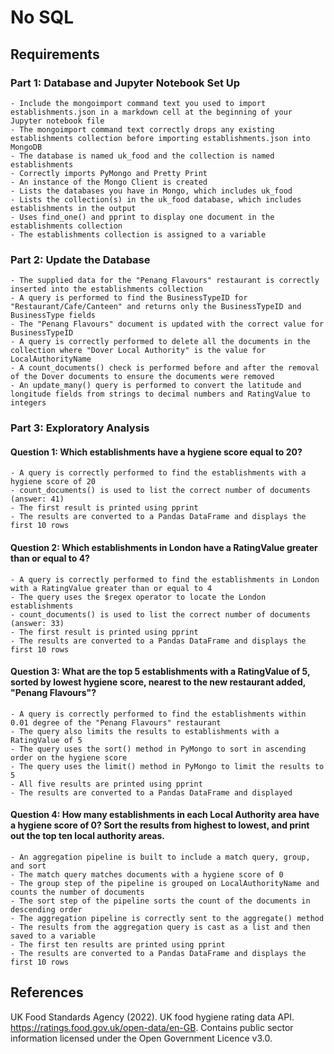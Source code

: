 # No SQL

## Requirements

### Part 1: Database and Jupyter Notebook Set Up

    - Include the mongoimport command text you used to import establishments.json in a markdown cell at the beginning of your Jupyter notebook file
    - The mongoimport command text correctly drops any existing establishments collection before importing establishments.json into MongoDB
    - The database is named uk_food and the collection is named establishments
    - Correctly imports PyMongo and Pretty Print
    - An instance of the Mongo Client is created
    - Lists the databases you have in Mongo, which includes uk_food
    - Lists the collection(s) in the uk_food database, which includes establishments in the output
    - Uses find_one() and pprint to display one document in the establishments collection
    - The establishments collection is assigned to a variable

### Part 2: Update the Database

    - The supplied data for the "Penang Flavours" restaurant is correctly inserted into the establishments collection
    - A query is performed to find the BusinessTypeID for "Restaurant/Cafe/Canteen" and returns only the BusinessTypeID and BusinessType fields
    - The "Penang Flavours" document is updated with the correct value for BusinessTypeID
    - A query is correctly performed to delete all the documents in the collection where "Dover Local Authority" is the value for LocalAuthorityName
    - A count_documents() check is performed before and after the removal of the Dover documents to ensure the documents were removed
    - An update_many() query is performed to convert the latitude and longitude fields from strings to decimal numbers and RatingValue to integers

### Part 3: Exploratory Analysis

#### Question 1: Which establishments have a hygiene score equal to 20?

    - A query is correctly performed to find the establishments with a hygiene score of 20
    - count_documents() is used to list the correct number of documents (answer: 41)
    - The first result is printed using pprint
    - The results are converted to a Pandas DataFrame and displays the first 10 rows

#### Question 2: Which establishments in London have a RatingValue greater than or equal to 4?

    - A query is correctly performed to find the establishments in London with a RatingValue greater than or equal to 4
    - The query uses the $regex operator to locate the London establishments
    - count_documents() is used to list the correct number of documents (answer: 33)
    - The first result is printed using pprint
    - The results are converted to a Pandas DataFrame and displays the first 10 rows

#### Question 3: What are the top 5 establishments with a RatingValue of 5, sorted by lowest hygiene score, nearest to the new restaurant added, "Penang Flavours"?

    - A query is correctly performed to find the establishments within 0.01 degree of the "Penang Flavours" restaurant
    - The query also limits the results to establishments with a RatingValue of 5
    - The query uses the sort() method in PyMongo to sort in ascending order on the hygiene score
    - The query uses the limit() method in PyMongo to limit the results to 5
    - All five results are printed using pprint
    - The results are converted to a Pandas DataFrame and displayed

#### Question 4: How many establishments in each Local Authority area have a hygiene score of 0? Sort the results from highest to lowest, and print out the top ten local authority areas.

    - An aggregation pipeline is built to include a match query, group, and sort
    - The match query matches documents with a hygiene score of 0
    - The group step of the pipeline is grouped on LocalAuthorityName and counts the number of documents
    - The sort step of the pipeline sorts the count of the documents in descending order
    - The aggregation pipeline is correctly sent to the aggregate() method
    - The results from the aggregation query is cast as a list and then saved to a variable
    - The first ten results are printed using pprint
    - The results are converted to a Pandas DataFrame and displays the first 10 rows


## References
UK Food Standards Agency (2022). UK food hygiene rating data API. https://ratings.food.gov.uk/open-data/en-GB. Contains public sector information licensed under the Open Government Licence v3.0.

